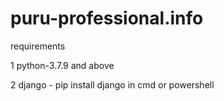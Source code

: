 # puru-professional.info


requirements

1 python-3.7.9 and above

2 django - pip install django in cmd or powershell
